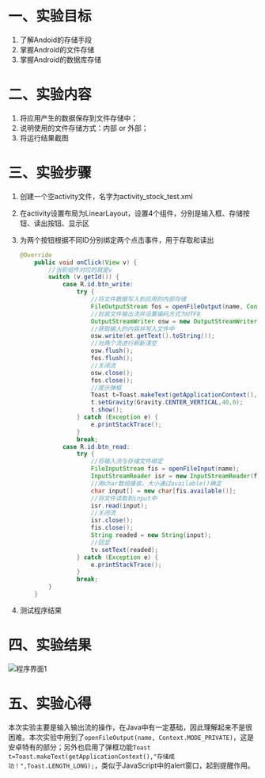 # 一、实验目标 #

1. 了解Andoid的存储手段
2. 掌握Android的文件存储
3. 掌握Android的数据库存储

# 二、实验内容 #

1. 将应用产生的数据保存到文件存储中；
2. 说明使用的文件存储方式：内部 or 外部；
3. 将运行结果截图

# 三、实验步骤 #

1. 创建一个空activity文件，名字为activity_stock_test.xml

2. 在activity设置布局为LinearLayout，设置4个组件，分别是输入框、存储按钮、读出按钮、显示区

3. 为两个按钮根据不同ID分别绑定两个点击事件，用于存取和读出

   ```java
   @Override
       public void onClick(View v) {
           //当前组件对应的就是v
           switch (v.getId()) {
               case R.id.btn_write:
                   try {
                       //将文件数据写入到应用的内部存储
                       FileOutputStream fos = openFileOutput(name, Context.MODE_PRIVATE);
                       //封装文件输出流并设置编码方式为UTF8
                       OutputStreamWriter osw = new OutputStreamWriter(fos,"utf-8");
                       //获取输入的内容并写入文件中
                       osw.write(et.getText().toString());
                       //对两个流进行刷新清空
                       osw.flush();
                       fos.flush();
                       //关闭流
                       osw.close();
                       fos.close();
                       //提示弹框
                       Toast t=Toast.makeText(getApplicationContext(),"存储成功！",Toast.LENGTH_LONG);
                       t.setGravity(Gravity.CENTER_VERTICAL,40,0);
                       t.show();
                   } catch (Exception e) {
                       e.printStackTrace();
                   }
                   break;
               case R.id.btn_read:
                   try {
                       //将输入流与存储文件绑定
                       FileInputStream fis = openFileInput(name);
                       InputStreamReader isr = new InputStreamReader(fis,"utf-8");
                       //用char数组接收，大小通过available()确定
                       char input[] = new char[fis.available()];
                       //将文件读取到input中
                       isr.read(input);
                       //关闭流
                       isr.close();
                       fis.close();
                       String readed = new String(input);
                       //回显
                       tv.setText(readed);
                   } catch (Exception e) {
                       e.printStackTrace();
                   }
                   break;
           }
       }
   ```

4. 测试程序结果

# 四、实验结果 #

![程序界面1](https://raw.githubusercontent.com/ZYL618/android-labs-2020/master/students/net1814080903225/lab_5/result.png)

# 五、实验心得 #

本次实验主要是输入输出流的操作，在Java中有一定基础，因此理解起来不是很困难。本次实验中用到了```openFileOutput(name, Context.MODE_PRIVATE)```，这是安卓特有的部分；另外也启用了弹框功能```Toast t=Toast.makeText(getApplicationContext(),"存储成功！",Toast.LENGTH_LONG);```，类似于JavaScript中的alert窗口，起到提醒作用。

